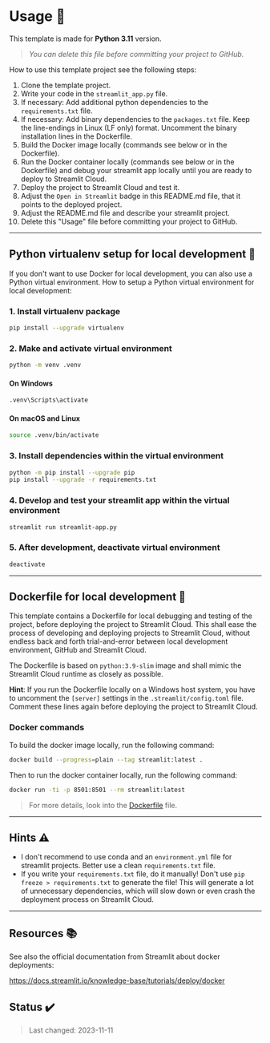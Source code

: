 <!-- markdownlint-disable MD026 -->
# Usage :wrench:

This template is made for **Python 3.11** version.

> *You can delete this file before committing your project to GitHub.*

How to use this template project see the following steps:

1. Clone the template project.
2. Write your code in the `streamlit_app.py` file.
3. If necessary: Add additional python dependencies to the `requirements.txt` file.
4. If necessary: Add binary dependencies to the `packages.txt` file. Keep the line-endings in Linux (LF only) format. Uncomment the binary installation lines in the Dockerfile.
5. Build the Docker image locally (commands see below or in the Dockerfile).
6. Run the Docker container locally (commands see below or in the Dockerfile) and debug your streamlit app locally until you are ready to deploy to Streamlit Cloud.
7. Deploy the project to Streamlit Cloud and test it.
8. Adjust the `Open in Streamlit` badge in this README.md file, that it points to the deployed project.
9. Adjust the README.md file and describe your streamlit project.
10. Delete this "Usage" file before committing your project to GitHub.

---

## Python **virtualenv** setup for local development :snake:

If you don't want to use Docker for local development, you can also use a Python virtual environment.
How to setup a Python virtual environment for local development:

### 1. Install virtualenv package

```bash
pip install --upgrade virtualenv
```

### 2. Make and activate virtual environment

```bash
python -m venv .venv
```

#### On Windows

```bash
.venv\Scripts\activate
```

#### On macOS and Linux

```bash
source .venv/bin/activate
```

### 3. Install dependencies within the virtual environment

```bash
python -m pip install --upgrade pip
pip install --upgrade -r requirements.txt
```

### 4. Develop and test your streamlit app within the virtual environment

```bash
streamlit run streamlit-app.py
```

### 5. After development, deactivate virtual environment

```bash
deactivate
```

---

## Dockerfile for local development 🐳

This template contains a Dockerfile for local debugging and testing of the project, before deploying the project to Streamlit Cloud. This shall ease the process of developing and deploying projects to Streamlit Cloud, without endless back and forth trial-and-error between local development environment, GitHub and Streamlit Cloud.

The Dockerfile is based on `python:3.9-slim` image and shall mimic the Streamlit Cloud runtime as closely as possible.

**Hint**: If you run the Dockerfile locally on a Windows host system, you have to uncomment the `[server]` settings in the `.streamlit/config.toml` file. Comment these lines again before deploying the project to Streamlit Cloud.

### Docker commands

To build the docker image locally, run the following command:

```bash
docker build --progress=plain --tag streamlit:latest .
```

Then to run the docker container locally, run the following command:

```bash
docker run -ti -p 8501:8501 --rm streamlit:latest
```

> For more details, look into the [Dockerfile](Dockerfile) file.

---

## Hints ⚠️

- I don't recommend to use conda and an `environment.yml` file for streamlit projects. Better use a clean `requirements.txt` file.
- If you write your `requirements.txt` file, do it manually! Don't use `pip freeze > requirements.txt` to generate the file! This will generate a lot of unnecessary dependencies, which will slow down or even crash the deployment process on Streamlit Cloud.

---

## Resources 📚

See also the official documentation from Streamlit about docker deployments:

<https://docs.streamlit.io/knowledge-base/tutorials/deploy/docker>

## Status ✔️

> Last changed: 2023-11-11
